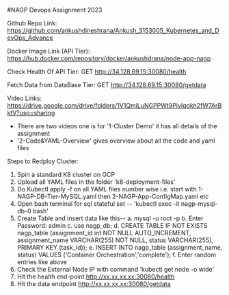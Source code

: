 #NAGP Devops Assignment 2023

Github Repo Link: https://github.com/ankushdineshrana/Ankush_3153005_Kubernetes_and_DevOps_Advance

Docker Image Link (API Tier): https://hub.docker.com/repository/docker/ankushdrana/node-app-nagp

Check Health Of API Tier: GET http://34.128.69.15:30080/health

Fetch Data from DataBase Tier: GET http://34.128.69.15:30080/getdata

Video Links: https://drive.google.com/drive/folders/1V1QmiLuNGPPWt9PivIqokh2fW7ArBktV?usp=sharing
  -  There are two videos one is for '1-Cluster Demo' it has all details of the assignment
  -  '2-Code&YAML-Overview' gives overview about all the code and yaml files

Steps to Redploy Cluster:
1. Spin a standard K8 cluster on GCP
2. Upload all YAML files in the folder 'k8-deployment-files'
3. Do Kubectl apply -f on all YAML files number wise 
        i.e. start with 1-NAGP-DB-Tier-MySQL.yaml then 2-NAGP-App-ConfigMap.yaml etc
4. Open bash terminal for sql stateful set -- 'kubectl exec -it nagp-mysql-db-0 bash'
5. Create Table and insert data like this--
    a. mysql -u root -p
    b. Enter Password: admin
    c. use nagp_db;
    d. CREATE TABLE IF NOT EXISTS nagp_table (assignment_id int NOT NULL AUTO_INCREMENT, assignment_name VARCHAR(255) NOT NULL,      status VARCHAR(255), PRIMARY KEY (task_id));
    e. INSERT INTO nagp_table (assignment_name, status) VALUES ('Container Orchestration','complete');
    f. Enter random entries like above
4. Check the External Node IP with command 'kubectl get node -o wide'
5. Hit the health end-point http://xx.xx.xx.xx:30080/health
6. Hit the data endpoint http://xx.xx.xx.xx:30080/getdata

